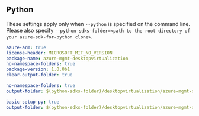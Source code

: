## Python

These settings apply only when `--python` is specified on the command line.
Please also specify `--python-sdks-folder=<path to the root directory of your azure-sdk-for-python clone>`.

``` yaml $(track2)
azure-arm: true
license-header: MICROSOFT_MIT_NO_VERSION
package-name: azure-mgmt-desktopvirtualization
no-namespace-folders: true
package-version: 1.0.0b1
clear-output-folder: true
```

``` yaml $(python-mode) == 'update' && $(track2)
no-namespace-folders: true
output-folder: $(python-sdks-folder)/desktopvirtualization/azure-mgmt-desktopvirtualization/azure/mgmt/desktopvirtualization
```

``` yaml $(python-mode) == 'create' && $(track2)
basic-setup-py: true
output-folder: $(python-sdks-folder)/desktopvirtualization/azure-mgmt-desktopvirtualization
```
